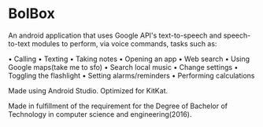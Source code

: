 # BolBox
An android application that uses Google API's text-to-speech and speech-to-text modules to perform, via voice commands, tasks such as:

• Calling
• Texting
• Taking notes
• Opening an app
• Web search
• Using Google maps(take me to sfo)
• Search local music
• Change settings
• Toggling the flashlight
• Setting alarms/reminders
• Performing calculations

Made using Android Studio. Optimized for KitKat.

Made in fulfillment of the requirement for the Degree of Bachelor of Technology in computer science and engineering(2016).
